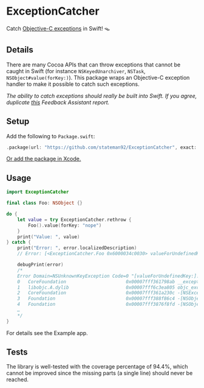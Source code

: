 # ExceptionCatcher
Catch [Objective-C exceptions](https://developer.apple.com/library/archive/documentation/Cocoa/Conceptual/Exceptions/Tasks/HandlingExceptions.html) in Swift! 🪤

## Details

There are many Cocoa APIs that can throw exceptions that cannot be caught in Swift (for instance `NSKeyedUnarchiver`, `NSTask`,  `NSObject#value(forKey:)`). This package wraps an Objective-C exception handler to make it possible to catch such exceptions.

*The ability to catch exceptions should really be built into Swift. If you agree, duplicate [this](https://github.com/feedback-assistant/reports/issues/74) Feedback Assistant report.*

## Setup

Add the following to `Package.swift`:

```swift
.package(url: "https://github.com/stateman92/ExceptionCatcher", exact: .init(2, 0, 8))
```

[Or add the package in Xcode.](https://developer.apple.com/documentation/xcode/adding-package-dependencies-to-your-app)

## Usage

```swift
import ExceptionCatcher

final class Foo: NSObject {}

do {
    let value = try ExceptionCatcher.rethrow {
        Foo().value(forKey: "nope")
    }
    print("Value: ", value)
} catch {
    print("Error: ", error.localizedDescription)
    // Error: [<ExceptionCatcher.Foo 0x6000034c0030> valueForUndefinedKey:]: this class is not key value coding-compliant for the key nope.

    debugPrint(error)
    /*
    Error Domain=NSUnknownKeyException Code=0 "[valueForUndefinedKey:]: this class is not key value coding-compliant for the key nope." UserInfo={CallStackSymbols=(
    0   CoreFoundation                      0x00007fff361798ab __exceptionPreprocess + 250
    1   libobjc.A.dylib                     0x00007fff6c3ea805 objc_exception_throw + 48
    2   CoreFoundation                      0x00007fff361a230c -[NSException raise] + 9
    3   Foundation                          0x00007fff388f86c4 -[NSObject(NSKeyValueCoding) valueForUndefinedKey:] + 222
    4   Foundation                          0x00007fff3876f8fd -[NSObject(NSKeyValueCoding) valueForKey:] + 317
    …
    */
}
```

For details see the Example app.

## Tests

The library is well-tested with the coverage percentage of 94.4%, which cannot be improved since the missing parts (a single line) should never be reached.
